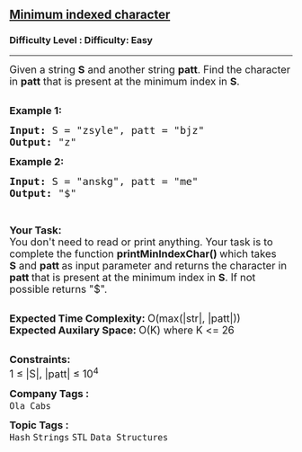 <h2><a href="https://www.geeksforgeeks.org/problems/minimum-indexed-character0221/1?page=5&category=Hash&sortBy=submissions">Minimum indexed character</a></h2><h3>Difficulty Level : Difficulty: Easy</h3><hr><div class="problems_problem_content__Xm_eO"><p><span style="font-size: 18px;">Given a string <strong>S</strong>&nbsp;and another string&nbsp;<strong>patt</strong>. Find the character in&nbsp;<strong>patt</strong>&nbsp;that is present at the minimum index in <strong>S</strong>.</span><br>&nbsp;</p>
<p><span style="font-size: 18px;"><strong>Example 1:</strong></span></p>
<pre><span style="font-size: 18px;"><strong>Input: </strong>S = "zsyle", patt = "bjz"
<strong>Output: </strong>"z"</span>
</pre>
<p><span style="font-size: 18px;"><strong>Example 2:</strong></span></p>
<pre><span style="font-size: 18px;"><strong>Input: </strong>S = "anskg", patt = "me"
<strong>Output: </strong>"$"</span>
</pre>
<p>&nbsp;</p>
<p><span style="font-size: 18px;"><strong>Your Task:</strong><br>You don't need to read or print anything. Your task is to complete the function&nbsp;<strong>printMinIndexChar()&nbsp;</strong>which takes <strong>S</strong>&nbsp;and <strong>patt&nbsp;</strong>as input parameter and returns the character in<strong> patt&nbsp;</strong>that is present at the minimum index in <strong>S</strong>. If not possible returns "$".</span><br>&nbsp;</p>
<p><span style="font-size: 18px;"><strong>Expected Time Complexity:&nbsp;</strong>O(max(|str|, |patt|))<br><strong>Expected Auxilary Space:&nbsp;</strong>O(K) where K &lt;= 26</span><br>&nbsp;</p>
<p><span style="font-size: 18px;"><strong>Constraints:</strong><br>1 ≤ |S|, |patt| ≤ 10<sup>4</sup></span></p></div><p><span style=font-size:18px><strong>Company Tags : </strong><br><code>Ola Cabs</code>&nbsp;<br><p><span style=font-size:18px><strong>Topic Tags : </strong><br><code>Hash</code>&nbsp;<code>Strings</code>&nbsp;<code>STL</code>&nbsp;<code>Data Structures</code>&nbsp;